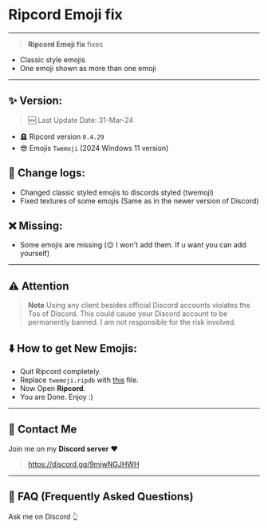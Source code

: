 # Ripcord Emoji fix
---


> **Ripcord Emoji fix** fixes
- Classic style emojis
- One emoji shown as more than one emoji
---

## ✨ Version:

> 🆕 Last Update Date: 31-Mar-24
- 🪦 Ripcord version `0.4.29`
- 😎 Emojis `Twemoji` (2024 Windows 11 version)

## 📜 Change logs:
- Changed classic styled emojis to discords styled (twemoji)
- Fixed textures of some emojis (Same as in the newer version of Discord)

## ❌ Missing:

- Some emojis are missing (😌 I won't add them. If u want you can add yourself)
---

## ⚠️ Attention
> **Note**
> Using any client besides official Discord accounts violates the Tos of Discord. This could cause your Discord account to be permanently banned. I am not responsible for the risk involved.

## ⬇️ How to get New Emojis:

- Quit Ripcord completely.
- Replace `twemoji.ripdb` with [this](https://github.com/cool-dev-code/ripcord/releases) file.
- Now Open **Ripcord**.
- You are Done. Enjoy :)

---
## 💬 Contact Me
Join me on my **Discord server** ❤️
> https://discord.gg/9mjwNGJHWH
---
## 🤔 FAQ (Frequently Asked Questions)
Ask me on Discord 👆
